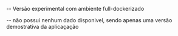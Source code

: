 -- Versão experimental com ambiente full-dockerizado

-- não possui nenhum dado disponivel, sendo apenas uma versão demostrativa da aplicaçação
